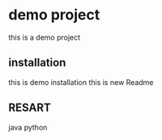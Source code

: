 # demo project
this is a demo project
## installation
this is demo installation
this is new Readme
## RESART
java
python